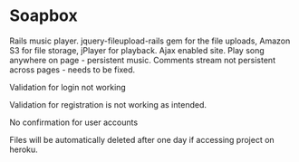 Soapbox
===============================

Rails music player. jquery-fileupload-rails gem for the file uploads, Amazon S3 for file storage, jPlayer for playback. Ajax enabled site. Play song anywhere on page - persistent music. Comments stream not persistent across pages - needs to be fixed.

Validation for login not working

Validation for registration is not working as intended.

No confirmation for user accounts

Files will be automatically deleted after one day if accessing project on heroku.

